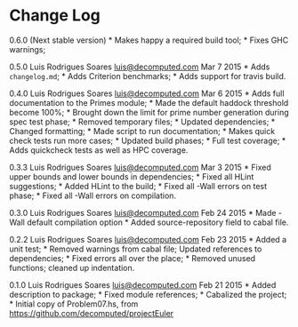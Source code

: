Change Log
==========

0.6.0 (Next stable version)
    * Makes happy a required build tool;
    * Fixes GHC warnings;

0.5.0 Luis Rodrigues Soares <luis@decomputed.com> Mar 7 2015
    * Adds `changelog.md`;
    * Adds Criterion benchmarks;
    * Adds support for travis build.

0.4.0 Luis Rodrigues Soares <luis@decomputed.com> Mar 6 2015
    * Adds full documentation to the Primes module;
    * Made the default haddock threshold become 100%;
    * Brought down the limit for prime number generation during spec test phase;
    * Removed temporary files;
    * Updated dependencies;
    * Changed formatting;
    * Made script to run documentation;
    * Makes quick check tests run more cases;
    * Updated build phases;
    * Full test coverage;
    * Adds quickcheck tests as well as HPC coverage.

0.3.3 Luis Rodrigues Soares <luis@decomputed.com> Mar 3 2015
    * Fixed upper bounds and lower bounds in dependencies;
    * Fixed all HLint suggestions;
    * Added HLint to the build;
    * Fixed all -Wall errors on test phase;
    * Fixed all -Wall errors on compilation.

0.3.0 Luis Rodrigues Soares <luis@decomputed.com> Feb 24 2015
    * Made -Wall default compilation option
    * Added source-repository field to cabal file.

0.2.2 Luis Rodrigues Soares <luis@decomputed.com> Feb 23 2015
    * Added a unit test;
    * Removed warnings from cabal file; Updated references to dependencies;
    * Fixed errors all over the place;
    * Removed unused functions; cleaned up indentation.

0.1.0 Luis Rodrigues Soares <luis@decomputed.com> Feb 21 2015
    * Added description to package;
    * Fixed module references;
    * Cabalized the project;
    * Initial copy of Problem07.hs, from https://github.com/decomputed/projectEuler

